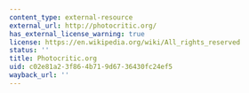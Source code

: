 ```yaml
---
content_type: external-resource
external_url: http://photocritic.org/
has_external_license_warning: true
license: https://en.wikipedia.org/wiki/All_rights_reserved
status: ''
title: Photocritic.org
uid: c02e81a2-3f86-4b71-9d67-36430fc24ef5
wayback_url: ''
---
```

